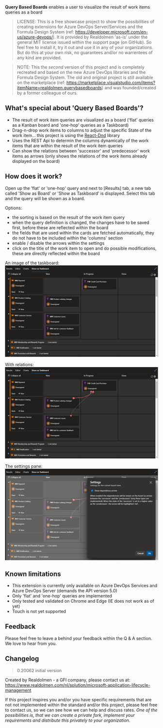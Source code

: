 **Query Based Boards** enables a user to visualize the result of work items queries as a board

> LICENSE: This is a free showcase project to show the possibilities of creating extensions for Azure DevOps Server/Services and the Formula Design System (ref: https://developer.microsoft.com/en-us/azure-devops/). It is provided by Realdolmen 'as-is' under the general MIT license issued within the support page (on GitHub). So feel free to install it, try it out and use it in any of your organizations. But do this at your own risk, no guarantees and/or no warrentees of any kind are provided.

> NOTE: This the *second* version of this project and is completely recreated and based on the new Azure DevOps libraries and the Formula Design System. The old and original project is still available on the marketplace (ref: https://marketplace.visualstudio.com/items?itemName=realdolmen.querybasedboards) and was founded/created by a former colleague of ours. 

## What's special about 'Query Based Boards'? 
* The result of work item queries are visualized as a board ('flat' queries as a Kanban board and 'one-hop' queries as a Taskboard)
* Drag-n-drop work items to columns to adjust the specific State of the work item... this project is using the [React-Dnd](https://react-dnd.github.io/react-dnd/about) library
* Uses the REST Api to determin the columns dynamically of the work items that are within the result of the work item queries
* Can show the relations between 'successor' and 'predecessor' work items as arrows (only shows the relations of the work items already displayed on the board)

## How does it work?
Open up the 'flat' or 'one-hop' query and next to [Results] tab, a new tab called 'Show as Board' or 'Show as Taskboard' is displayed. Select this tab and the query will be shown as a board.

Options:
* the sorting is based on the result of the work item query
* when the query definition is changed, the changes have to be saved first, before these are reflected within the board
* the fields that are used within the cards are fetched automatically, they do not have to be included within the 'columns' section
* enable / disable the arrows within the settings
* click on the title of the work item to open and do possible modifications, these are directly reflected within the board

An image of the taskboard:
![screenshot](img/taskboard.png)
<br/>

With relations:
![screenshot](img/taskboard-arrows.png)
<br/>

The settings pane:
![screenshot](img/taskboard-settings.png)
<br/>

## Known limitations
* This extension is currently only available on Azure DevOps Services and Azure DevOps Server (demands the API version 5.0)
* Only 'flat' and 'one-hop' queries are implemented
* Only tested and validated on Chrome and Edge (IE does not work as of yet)
* Touch is not yet supported

## Feedback
Please feel free to leave a behind your feedback within the Q & A section. We love to hear from you. 

## Changelog
> 0.20062 initial version

Created by Realdolmen - a GFI company, please contact us at: https://www.realdolmen.com/nl/solution/microsoft-application-lifecycle-management

If this project inspires you and/or you have specific requirements that are not not implemented within the standard and/or this project, please feel free to contact us, so we can see how we can help and discuss rates. 
*One of the possibilities is, that we can create a private fork, implement your requirements and distribute this privately to your organization.*